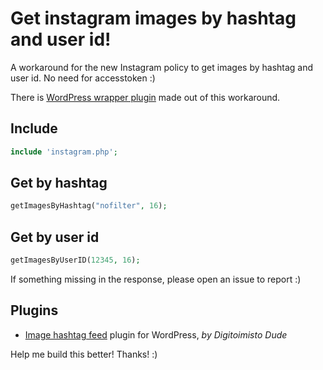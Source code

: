 # Get instagram images by hashtag and user id!
A workaround for the new Instagram policy to get images by hashtag and user id.
No need for accesstoken :)

There is [WordPress wrapper plugin](#plugins) made out of this workaround.

## Include
```php
include 'instagram.php';
```

## Get by hashtag
```php
getImagesByHashtag("nofilter", 16);
```

## Get by user id
```php
getImagesByUserID(12345, 16);
```

If something missing in the response, please open an issue to report :)

## Plugins
* [Image hashtag feed](https://github.com/digitoimistodude/image-hashtag-feed) plugin for WordPress, _by Digitoimisto Dude_

Help me build this better! Thanks! :)

